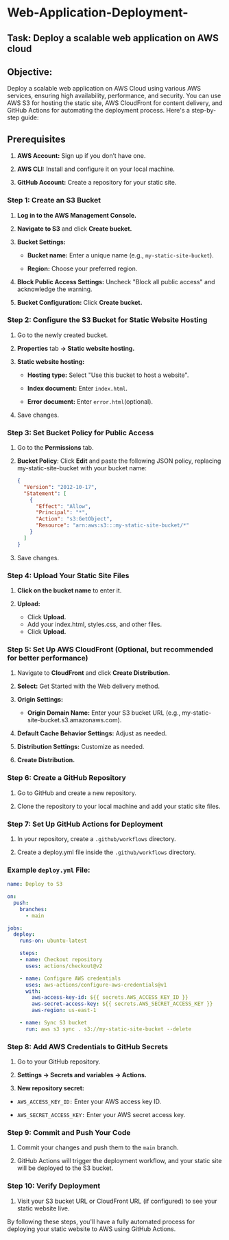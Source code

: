 # Web-Application-Deployment-
## Task: Deploy a scalable web application on AWS cloud

## Objective:
Deploy a scalable web application on AWS Cloud using various AWS services, ensuring high availability, performance, and security. You can use AWS S3 for hosting the static site, AWS CloudFront for content delivery, and GitHub Actions for automating the deployment process. Here's a step-by-step guide:

## Prerequisites
1. **AWS Account:** Sign up if you don’t have one.

2. **AWS CLI:** Install and configure it on your local machine.

3. **GitHub Account:** Create a repository for your static site.

### Step 1: Create an S3 Bucket

1. **Log in to the AWS Management Console.**

2. **Navigate to S3** and click **Create bucket.**

3. **Bucket Settings:**

    - **Bucket name:** Enter a unique name (e.g., `my-static-site-bucket`).
        
    - **Region:** Choose your preferred region.
    
4. **Block Public Access Settings:** Uncheck "Block all public access" and acknowledge the warning.

5. **Bucket Configuration:** Click **Create bucket.**

### Step 2: Configure the S3 Bucket for Static Website Hosting

1. Go to the newly created bucket.

2. **Properties** tab **→ Static website hosting.**

3. **Static website hosting:**

   - **Hosting type:** Select "Use this bucket to host a website".
    
   - **Index document:** Enter `index.html`.
    
   - **Error document:** Enter `error.html`(optional).
    
4. Save changes.


### Step 3: Set Bucket Policy for Public Access

1. Go to the **Permissions** tab.

2. **Bucket Policy**: Click **Edit** and paste the following JSON policy, replacing my-static-site-bucket with your bucket name:

    ```json
    {
      "Version": "2012-10-17",
      "Statement": [
        {
          "Effect": "Allow",
          "Principal": "*",
          "Action": "s3:GetObject",
          "Resource": "arn:aws:s3:::my-static-site-bucket/*"
        }
      ]
    }
    ``` 
                  
3. Save changes.

### Step 4: Upload Your Static Site Files

1. **Click on the bucket name** to enter it.

2. **Upload:**
    - Click **Upload.**
    - Add your index.html, styles.css, and other files.
    - Click **Upload.**
        
### Step 5: Set Up AWS CloudFront (Optional, but recommended for better performance)

1. Navigate to **CloudFront** and click **Create Distribution.**

2. **Select:** Get Started with the Web delivery method.

3. **Origin Settings:**

      - **Origin Domain Name:** Enter your S3 bucket URL (e.g., my-static-site-bucket.s3.amazonaws.com).
  
4. **Default Cache Behavior Settings:** Adjust as needed.
  
5. **Distribution Settings:** Customize as needed.

6. **Create Distribution.**

### Step 6: Create a GitHub Repository

1. Go to GitHub and create a new repository.

2. Clone the repository to your local machine and add your static site files.
   
### Step 7: Set Up GitHub Actions for Deployment

1. In your repository, create a `.github/workflows` directory.

2. Create a deploy.yml file inside the `.github/workflows` directory.

### Example `deploy.yml` File:
```yaml
name: Deploy to S3

on:
  push:
    branches:
      - main

jobs:
  deploy:
    runs-on: ubuntu-latest

    steps:
    - name: Checkout repository
      uses: actions/checkout@v2

    - name: Configure AWS credentials
      uses: aws-actions/configure-aws-credentials@v1
      with:
        aws-access-key-id: ${{ secrets.AWS_ACCESS_KEY_ID }}
        aws-secret-access-key: ${{ secrets.AWS_SECRET_ACCESS_KEY }}
        aws-region: us-east-1

    - name: Sync S3 bucket
      run: aws s3 sync . s3://my-static-site-bucket --delete
```
  
### Step 8: Add AWS Credentials to GitHub Secrets

1. Go to your GitHub repository.

2. **Settings → Secrets and variables → Actions.**

3. **New repository secret:**

  - `AWS_ACCESS_KEY_ID:` Enter your AWS access key ID.
  
  - `AWS_SECRET_ACCESS_KEY:` Enter your AWS secret access key.
  
### Step 9: Commit and Push Your Code

1. Commit your changes and push them to the `main` branch.
   
2. GitHub Actions will trigger the deployment workflow, and your static site will be deployed to the S3 bucket.
   
### Step 10: Verify Deployment

1. Visit your S3 bucket URL or CloudFront URL (if configured) to see your static website live.

By following these steps, you'll have a fully automated process for deploying your static website to AWS using GitHub Actions.
